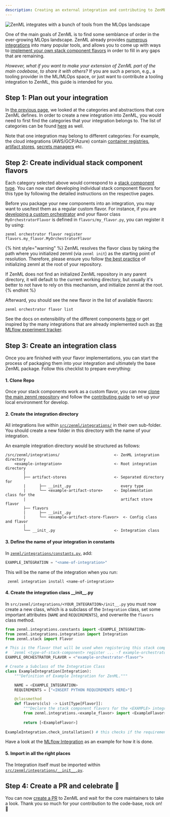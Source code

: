 ```yaml
---
description: Creating an external integration and contributing to ZenML
---
```


![ZenML integrates with a bunch of tools from the MLOps landscape](/docs/book/.gitbook/assets/sam-side-by-side-full-text.png)

One of the main goals of ZenML is to find some semblance of order in the 
ever-growing MLOps landscape. ZenML already provides 
[numerous integrations](https://zenml.io/integrations) into many popular tools, 
and allows you to come up with ways to 
[implement your own stack component flavors](/docs/book/platform-guide/set-up-your-mlops-platform/implement-a-custom-stack-component.md) 
in order to fill in any gaps that are remaining.

_However, what if you want to make your extension of ZenML part of the main 
codebase, to share it with others?_ If you are such a person, e.g., a tooling 
provider in the ML/MLOps space, or just want to contribute a tooling integration 
to ZenML, this guide is intended for you.

## Step 1: Plan out your integration

In [the previous page](/docs/book/platform-guide/set-up-your-mlops-platform/implement-a-custom-stack-component.md), 
we looked at the categories and abstractions that core ZenML defines. 
In order to create a new integration into ZenML, you would need to first find 
the categories that your integration belongs to. The list of categories can be 
found [here](/docs/book/user-guide/component-guide/component-guide.md) as well.

Note that one integration may belong to different categories: For example, the 
cloud integrations (AWS/GCP/Azure) contain 
[container registries](../../user-guide/component-guide/container-registries/container-registries.md), 
[artifact stores](../../user-guide/component-guide/artifact-stores/artifact-stores.md), 
[secrets managers](../../user-guide/component-guide/secrets-managers/secrets-managers.md) 
etc.

## Step 2: Create individual stack component flavors

Each category selected above would correspond to a 
[stack component type](/docs/book/user-guide/component-guide/component-guide.md). 
You can now start developing individual stack component flavors for this type by 
following the detailed instructions on the respective pages.

Before you package your new components into an integration, you may want to 
use/test them as a regular custom flavor. For instance, if you are [developing a custom orchestrator](/docs/book/user-guide/component-guide/orchestrators/custom.md) 
and your flavor class `MyOrchestratorFlavor` is defined in `flavors/my_flavor.py`,
you can register it by using:

```shell
zenml orchestrator flavor register flavors.my_flavor.MyOrchestratorFlavor
```

{% hint style="warning" %}
ZenML resolves the flavor class by taking the path where you initialized zenml
(via `zenml init`) as the starting point of resolution. Therefore, please ensure
you follow [the best practice](/docs/book/user-guide/starter-guide/follow-best-practices.md) 
of initializing zenml at the root of your repository.

If ZenML does not find an initialized ZenML repository in any parent directory, it
will default to the current working directory, but usually it's better to not have to
rely on this mechanism, and initialize zenml at the root.
{% endhint %}

Afterward, you should see the new flavor in the list of available flavors:

```shell
zenml orchestrator flavor list
```

See the docs on extensibility of the different components 
[here](/docs/book/user-guide/component-guide/component-guide.md) or get inspired 
by the many integrations that are already implemented such 
as [the MLflow experiment tracker](https://github.com/zenml-io/zenml/blob/main/src/zenml/integrations/mlflow/experiment_trackers/mlflow_experiment_tracker.py).

## Step 3: Create an integration class

Once you are finished with your flavor implementations, you can start the 
process of packaging them into your integration and ultimately the base ZenML 
package. Follow this checklist to prepare everything:

#### 1. Clone Repo

Once your stack components work as a custom flavor, you can now 
[clone the main zenml repository](https://github.com/zenml-io/zenml) and follow 
the [contributing guide](https://github.com/zenml-io/zenml/blob/main/CONTRIBUTING.md) 
to set up your local environment for develop.

#### 2. Create the integration directory

All integrations live within [`src/zenml/integrations/`](https://github.com/zenml-io/zenml/tree/main/src/zenml/integrations) 
in their own sub-folder. You should create a new folder in this directory with 
the name of your integration.

An example integration directory would be structured as follows:

```
/src/zenml/integrations/                        <- ZenML integration directory
    <example-integration>                       <- Root integration directory
        |
        ├── artifact-stores                     <- Separated directory for  
        |      ├── __init_.py                      every type
        |      └── <example-artifact-store>     <- Implementation class for the  
        |                                          artifact store flavor
        ├── flavors 
        |      ├── __init_.py 
        |      └── <example-artifact-store-flavor>  <- Config class and flavor
        |
        └── __init_.py                          <- Integration class 
```

#### 3. Define the name of your integration in constants

In [`zenml/integrations/constants.py`](https://github.com/zenml-io/zenml/blob/main/src/zenml/integrations/constants.py), add:

```python
EXAMPLE_INTEGRATION = "<name-of-integration>"
```

This will be the name of the integration when you run:

```shell
 zenml integration install <name-of-integration>
```

#### 4. Create the integration class \_\_init\_\_.py

In `src/zenml/integrations/<YOUR_INTEGRATION>/init__.py` you must now 
create a new class, which is a subclass of the `Integration` class, set some 
important attributes (`NAME` and `REQUIREMENTS`), and overwrite the `flavors` 
class method.

```python
from zenml.integrations.constants import <EXAMPLE_INTEGRATION>
from zenml.integrations.integration import Integration
from zenml.stack import Flavor

# This is the flavor that will be used when registering this stack component
#  `zenml <type-of-stack-component> register ... -f example-orchestrator-flavor`
EXAMPLE_ORCHESTRATOR_FLAVOR = <"example-orchestrator-flavor">

# Create a Subclass of the Integration Class
class ExampleIntegration(Integration):
    """Definition of Example Integration for ZenML."""

    NAME = <EXAMPLE_INTEGRATION>
    REQUIREMENTS = ["<INSERT PYTHON REQUIREMENTS HERE>"]

    @classmethod
    def flavors(cls) -> List[Type[Flavor]]:
        """Declare the stack component flavors for the <EXAMPLE> integration."""
        from zenml.integrations.<example_flavor> import <ExampleFlavor>
        
        return [<ExampleFlavor>]
        
ExampleIntegration.check_installation() # this checks if the requirements are installed
```

Have a look at the [MLflow Integration](https://github.com/zenml-io/zenml/blob/main/src/zenml/integrations/mlflow/__init__.py) 
as an example for how it is done.

#### 5. Import in all the right places

The Integration itself must be imported within 
[`src/zenml/integrations/__init__.py`](https://github.com/zenml-io/zenml/blob/main/src/zenml/integrations/\_\_init\_\_.py).


## Step 4: Create a PR and celebrate :tada:

You can now [create a PR](https://github.com/zenml-io/zenml/compare) to ZenML 
and wait for the core maintainers to take a look. Thank you so much for your 
contribution to the code-base, rock on! 💜